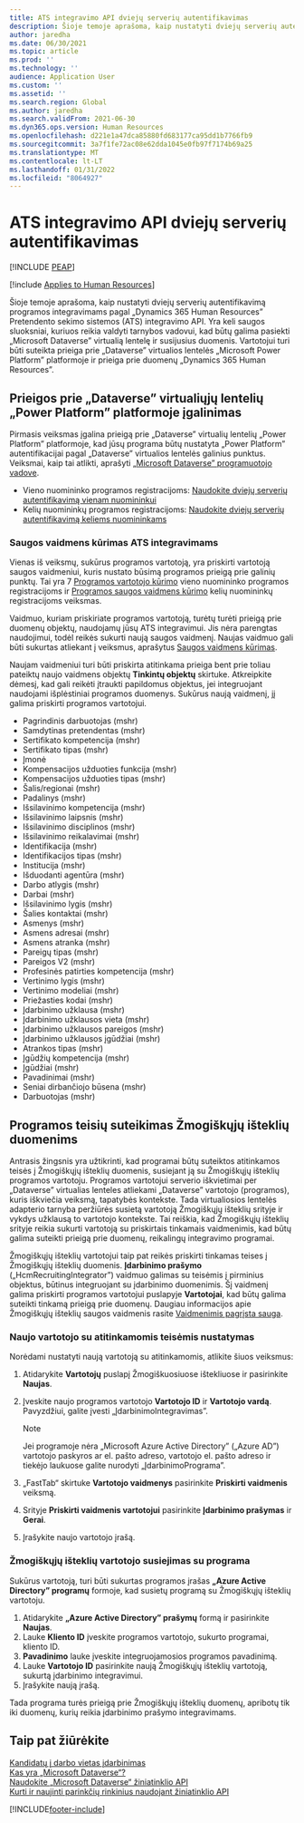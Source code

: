 ```yaml
---
title: ATS integravimo API dviejų serverių autentifikavimas
description: Šioje temoje aprašoma, kaip nustatyti dviejų serverių autentifikavimą integravimams pagal „Dynamics 365 Human Resources” Pretendento sekimo sistemos (ATS) integravimo API.
author: jaredha
ms.date: 06/30/2021
ms.topic: article
ms.prod: ''
ms.technology: ''
audience: Application User
ms.custom: ''
ms.assetid: ''
ms.search.region: Global
ms.author: jaredha
ms.search.validFrom: 2021-06-30
ms.dyn365.ops.version: Human Resources
ms.openlocfilehash: d221e1a47dca85880fd683177ca95dd1b7766fb9
ms.sourcegitcommit: 3a7f1fe72ac08e62dda1045e0fb97f7174b69a25
ms.translationtype: MT
ms.contentlocale: lt-LT
ms.lasthandoff: 01/31/2022
ms.locfileid: "8064927"
---
```

# <a name="server-to-server-authentication-for-the-ats-integration-api"></a>ATS integravimo API dviejų serverių autentifikavimas


[!INCLUDE [PEAP](../includes/peap-1.md)]

[!include [Applies to Human Resources](../includes/applies-to-hr.md)]

Šioje temoje aprašoma, kaip nustatyti dviejų serverių autentifikavimą programos integravimams pagal „Dynamics 365 Human Resources” Pretendento sekimo sistemos (ATS) integravimo API. Yra keli saugos sluoksniai, kuriuos reikia valdyti tarnybos vadovui, kad būtų galima pasiekti „Microsoft Dataverse” virtualią lentelę ir susijusius duomenis. Vartotojui turi būti suteikta prieiga prie „Dataverse” virtualios lentelės „Microsoft Power Platform” platformoje ir prieiga prie duomenų „Dynamics 365 Human Resources”.

## <a name="enable-access-to-dataverse-virtual-tables-in-power-platform"></a>Prieigos prie „Dataverse” virtualiųjų lentelių „Power Platform” platformoje įgalinimas

Pirmasis veiksmas įgalina prieigą prie „Dataverse” virtualių lentelių „Power Platform” platformoje, kad jūsų programa būtų nustatyta „Power Platform” autentifikacijai pagal „Dataverse” virtualios lentelės galinius punktus. Veiksmai, kaip tai atlikti, aprašyti [„Microsoft Dataverse” programuotojo vadove](/powerapps/developer/data-platform).

  - Vieno nuomininko programos registracijoms: [Naudokite dviejų serverių autentifikavimą vienam nuomininkui](/powerapps/developer/data-platform/use-single-tenant-server-server-authentication)
  - Kelių nuomininkų programos registracijoms: [Naudokite dviejų serverių autentifikavimą keliems nuomininkams](/powerapps/developer/data-platform/use-multi-tenant-server-server-authentication)

### <a name="creating-a-security-role-for-ats-integrations"></a>Saugos vaidmens kūrimas ATS integravimams

Vienas iš veiksmų, sukūrus programos vartotoją, yra priskirti vartotoją saugos vaidmeniui, kuris nustato būsimą programos prieigą prie galinių punktų. Tai yra 7 [Programos vartotojo kūrimo](/powerapps/developer/data-platform/use-single-tenant-server-server-authentication#application-user-creation) vieno nuomininko programos registracijoms ir [Programos saugos vaidmens kūrimo](/powerapps/developer/data-platform/use-multi-tenant-server-server-authentication#create-a-security-role-for-the-application-user) kelių nuomininkų registracijoms veiksmas. 

Vaidmuo, kuriam priskiriate programos vartotoją, turėtų turėti prieigą prie duomenų objektų, naudojamų jūsų ATS integravimui. Jis nėra parengtas naudojimui, todėl reikės sukurti naują saugos vaidmenį. Naujas vaidmuo gali būti sukurtas atliekant į veiksmus, aprašytus [Saugos vaidmens kūrimas](/power-platform/admin/create-edit-security-role#create-a-security-role).

Naujam vaidmeniui turi būti priskirta atitinkama prieiga bent prie toliau pateiktų naujo vaidmens objektų **Tinkintų objektų** skirtuke. Atkreipkite dėmesį, kad gali reikėti įtraukti papildomus objektus, jei integruojant naudojami išplėstiniai programos duomenys. Sukūrus naują vaidmenį, jį galima priskirti programos vartotojui.

  - Pagrindinis darbuotojas (mshr)
  - Samdytinas pretendentas (mshr)
  - Sertifikato kompetencija (mshr)
  - Sertifikato tipas (mshr)
  - Įmonė
  - Kompensacijos užduoties funkcija (mshr)
  - Kompensacijos užduoties tipas (mshr)
  - Šalis/regionai (mshr)
  - Padalinys (mshr)
  - Išsilavinimo kompetencija (mshr)
  - Išsilavinimo laipsnis (mshr)
  - Išsilavinimo disciplinos (mshr)
  - Išsilavinimo reikalavimai (mshr)
  - Identifikacija (mshr)
  - Identifikacijos tipas (mshr)
  - Institucija (mshr)
  - Išduodanti agentūra (mshr)
  - Darbo atlygis (mshr)
  - Darbai (mshr)
  - Išsilavinimo lygis (mshr)
  - Šalies kontaktai (mshr)
  - Asmenys (mshr)
  - Asmens adresai (mshr)
  - Asmens atranka (mshr)
  - Pareigų tipas (mshr)
  - Pareigos V2 (mshr)
  - Profesinės patirties kompetencija (mshr)
  - Vertinimo lygis (mshr)
  - Vertinimo modeliai (mshr)
  - Priežasties kodai (mshr)
  - Įdarbinimo užklausa (mshr)
  - Įdarbinimo užklausos vieta (mshr)
  - Įdarbinimo užklausos pareigos (mshr)
  - Įdarbinimo užklausos įgūdžiai (mshr)
  - Atrankos tipas (mshr)
  - Įgūdžių kompetencija (mshr)
  - Įgūdžiai (mshr)
  - Pavadinimai (mshr)
  - Seniai dirbančiojo būsena (mshr)
  - Darbuotojas (mshr)

## <a name="granting-application-permissions-to-human-resources-data"></a>Programos teisių suteikimas Žmogiškųjų išteklių duomenims

Antrasis žingsnis yra užtikrinti, kad programai būtų suteiktos atitinkamos teisės į Žmogiškųjų išteklių duomenis, susiejant ją su Žmogiškųjų išteklių programos vartotoju. Programos vartotojui serverio iškvietimai per „Dataverse” virtualias lenteles atliekami „Dataverse” vartotojo (programos), kuris iškviečia veiksmą, tapatybės kontekste. Tada virtualiosios lentelės adapterio tarnyba peržiūrės susietą vartotoją Žmogiškųjų išteklių srityje ir vykdys užklausą to vartotojo kontekste. Tai reiškia, kad Žmogiškųjų išteklių srityje reikia sukurti vartotoją su priskirtais tinkamais vaidmenimis, kad būtų galima suteikti prieigą prie duomenų, reikalingų integravimo programai.

Žmogiškųjų išteklių vartotojui taip pat reikės priskirti tinkamas teises į Žmogiškųjų išteklių duomenis. **Įdarbinimo prašymo** („HcmRecruitingIntegrator”) vaidmuo galimas su teisėmis į pirminius objektus, būtinus integruojant su įdarbinimo duomenimis. Šį vaidmenį galima priskirti programos vartotojui puslapyje **Vartotojai**, kad būtų galima suteikti tinkamą prieigą prie duomenų. Daugiau informacijos apie Žmogiškųjų išteklių saugos vaidmenis rasite [Vaidmenimis pagrįsta sauga](/fin-ops-core/dev-itpro/sysadmin/role-based-security).

### <a name="set-up-the-new-user-with-appropriate-permissions"></a>Naujo vartotojo su atitinkamomis teisėmis nustatymas

Norėdami nustatyti naują vartotoją su atitinkamomis, atlikite šiuos veiksmus:

  1. Atidarykite **Vartotojų** puslapį Žmogiškuosiuose ištekliuose ir pasirinkite **Naujas**.
  2. Įveskite naujo programos vartotojo **Vartotojo ID** ir **Vartotojo vardą**. Pavyzdžiui, galite įvesti „ĮdarbinimoIntegravimas”.

      > [!NOTE]
      > Jei programoje nėra „Microsoft Azure Active Directory” („Azure AD”) vartotojo paskyros ar el. pašto adreso, vartotojo el. pašto adreso ir tiekėjo laukuose galite nurodyti „ĮdarbinimoPrograma”.

  3. „FastTab“ skirtuke **Vartotojo vaidmenys** pasirinkite **Priskirti vaidmenis** veiksmą.
  4. Srityje **Priskirti vaidmenis vartotojui** pasirinkite **Įdarbinimo prašymas** ir **Gerai**.
  5. Įrašykite naujo vartotojo įrašą.

### <a name="link-the-new-human-resources-user-to-the-application"></a>Žmogiškųjų išteklių vartotojo susiejimas su programa

Sukūrus vartotoją, turi būti sukurtas programos įrašas **„Azure Active Directory” programų** formoje, kad susietų programą su Žmogiškųjų išteklių vartotoju.

  1. Atidarykite **„Azure Active Directory” prašymų** formą ir pasirinkite **Naujas**.
  2. Lauke **Kliento ID** įveskite programos vartotojo, sukurto programai, kliento ID.
  3. **Pavadinimo** lauke įveskite integruojamosios programos pavadinimą.
  4. Lauke **Vartotojo ID** pasirinkite naują Žmogiškųjų išteklių vartotoją, sukurtą įdarbinimo integravimui.
  5. Įrašykite naują įrašą.

Tada programa turės prieigą prie Žmogiškųjų išteklių duomenų, apribotų tik iki duomenų, kurių reikia įdarbinimo prašymo integravimams.

## <a name="see-also"></a>Taip pat žiūrėkite

[Kandidatų į darbo vietas įdarbinimas](hr-personnel-recruit.md)<br>
[Kas yra „Microsoft Dataverse“?](/powerapps/maker/data-platform/data-platform-intro)<br>
[Naudokite „Microsoft Dataverse“ žiniatinklio API](/powerapps/developer/data-platform/webapi/overview)<br>
[Kurti ir naujinti parinkčių rinkinius naudojant žiniatinklio API](/powerapps/developer/data-platform/webapi/create-update-optionsets)<br>

[!INCLUDE[footer-include](../includes/footer-banner.md)]

